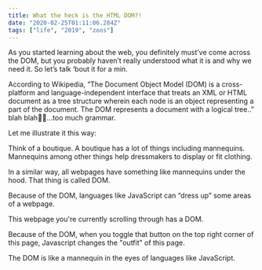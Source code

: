 ```yaml
---
title: What the heck is the HTML DOM?!
date: "2020-02-25T01:11:06.284Z"
tags: ["life", "2019", "zoos"]
---
```


As you started learning about the web, you definitely must’ve come across the DOM, but you probably haven’t really understood what it is and why we need it. So let’s talk ‘bout it for a min.

According to Wikipedia, “The Document Object Model (DOM) is a cross-platform and language-independent interface that treats an XML or HTML document as a tree structure wherein each node is an object representing a part of the document. The DOM represents a document with a logical tree..” blah blah🤦‍♂...too much grammar. 

Let me illustrate it this way:

Think of a boutique. A boutique has a lot of things including mannequins. Mannequins among other things help dressmakers to display or fit clothing.

In a similar way, all webpages have something like mannequins under the hood. That thing is called DOM.

Because of the DOM, languages like JavaScript can “dress up” some areas of a webpage.

This webpage you're currently scrolling through has a DOM.

Because of the DOM, when you toggle that button on the top right corner of this page, Javascript changes the "outfit" of this page.

The DOM is like a mannequin in the eyes of languages like JavaScript.
